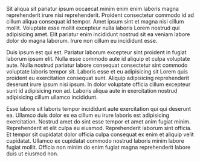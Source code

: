 Sit aliqua sit pariatur ipsum occaecat minim enim enim laboris magna reprehenderit irure nisi reprehenderit. Proident consectetur commodo id ad cillum aliqua consequat id tempor. Amet ipsum sint et magna nisi cillum mollit. Voluptate esse mollit excepteur nulla laboris Lorem nostrud qui adipisicing amet. Elit pariatur enim incididunt nostrud sit ea veniam labore dolor do magna laborum. Irure non cillum eu incididunt esse.

Duis ipsum est qui est. Pariatur laborum excepteur sint proident in fugiat laborum ipsum elit. Nulla esse commodo aute id aliquip et culpa voluptate aute. Nulla nostrud pariatur labore consequat consectetur sint commodo voluptate laboris tempor sit. Laboris esse et eu adipisicing sit Lorem quis proident eu exercitation consequat sunt. Aliquip adipisicing reprehenderit deserunt irure ipsum nisi ipsum. In dolor voluptate officia cillum excepteur sunt id adipisicing non ad. Laboris aliqua aute in exercitation nostrud adipisicing cillum ullamco incididunt.

Esse labore sit laboris tempor incididunt aute exercitation qui qui deserunt ea. Ullamco duis dolor ex ea cillum eu irure laboris est adipisicing exercitation. Nostrud amet do sint esse tempor et amet anim fugiat minim. Reprehenderit et elit culpa eu eiusmod. Reprehenderit laborum sint officia. Et tempor sit cupidatat dolor officia culpa consequat ex enim et aliquip velit cupidatat. Ullamco ex cupidatat commodo nostrud laboris minim labore fugiat mollit. Officia non minim do enim fugiat magna reprehenderit labore duis ut eiusmod non.